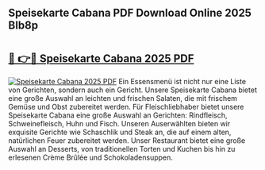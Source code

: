 ## Speisekarte Cabana PDF Download Online 2025 BIb8p

# <h2><a href="http://gc8l6cr.nevu.top/?p=Speisekarte+Cabana">🔗 👉🔴 Speisekarte Cabana 2025 PDF</a></h2>

[![Speisekarte Cabana 2025 PDF](https://i.imgur.com/dBaPXMq.png)](http://gc8l6cr.nevu.top/?p=Speisekarte+Cabana)
Ein Essensmenü ist nicht nur eine Liste von Gerichten, sondern auch ein Gericht. Unsere Speisekarte Cabana bietet eine große Auswahl an leichten und frischen Salaten, die mit frischem Gemüse und Obst zubereitet werden. Für Fleischliebhaber bietet unsere Speisekarte Cabana eine große Auswahl an Gerichten: Rindfleisch, Schweinefleisch, Huhn und Fisch. Unseren Auserwählten bieten wir exquisite Gerichte wie Schaschlik und Steak an, die auf einem alten, natürlichen Feuer zubereitet werden. Unser Restaurant bietet eine große Auswahl an Desserts, von traditionellen Torten und Kuchen bis hin zu erlesenen Crème Brûlée und Schokoladensuppen.

